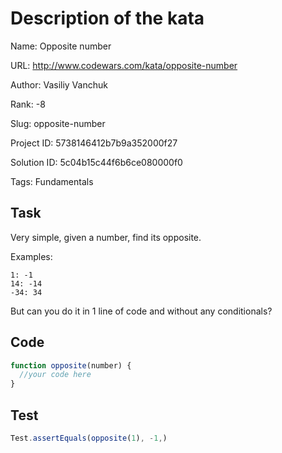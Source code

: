 # Description of the kata

Name: Opposite number

URL: http://www.codewars.com/kata/opposite-number

Author: Vasiliy Vanchuk

Rank: -8

Slug: opposite-number

Project ID: 5738146412b7b9a352000f27

Solution ID: 5c04b15c44f6b6ce080000f0

Tags: Fundamentals

## Task

Very simple, given a number, find its opposite.

Examples:
```
1: -1
14: -14
-34: 34
```

But can you do it in 1 line of code and without any conditionals?

## Code

```javascript
function opposite(number) {
  //your code here
}
```

## Test

```javascript
Test.assertEquals(opposite(1), -1,)
```

